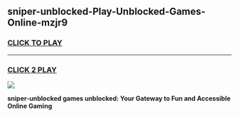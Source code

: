 
## sniper-unblocked-Play-Unblocked-Games-Online-mzjr9
<h3>
<a href="https://premium76.site?title=sniper-unblocked&ref=25A">CLICK TO PLAY</a></h3>
<hr>

<h3>
<a href="https://premium76.site?title=sniper-unblocked&ref=25A">CLICK 2 PLAY</a>
  
</h3>

<a href="https://premium76.site?title=sniper-unblocked&ref=25A"><img src="https://clearcache.store/games.png"></a>


**sniper-unblocked games unblocked: Your Gateway to Fun and Accessible Online Gaming**
